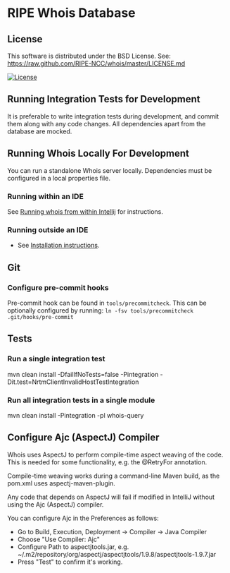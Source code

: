 # RIPE Whois Database

License
-------
This software is distributed under the BSD License.
See: https://raw.github.com/RIPE-NCC/whois/master/LICENSE.md

[![License](https://img.shields.io/badge/License-BSD%203--Clause-blue.svg)](https://opensource.org/licenses/BSD-3-Clause)

Running Integration Tests for Development
-----------------------------------------

It is preferable to write integration tests during development, and commit them along with any code changes. All dependencies apart from the database are mocked. 

Running Whois Locally For Development
-------------------------------------

You can run a standalone Whois server locally. Dependencies must be configured in a local properties file.

### Running within an IDE

See [Running whois from within Intellij](https://github.com/RIPE-NCC/whois/wiki/Development#running-whois-from-within-intellij) for instructions.

### Running outside an IDE
- See [Installation instructions](https://github.com/RIPE-NCC/whois/wiki/Installation-instructions).

Git
---

### Configure pre-commit hooks

Pre-commit hook can be found in `tools/precommitcheck`. This can be optionally configured by running: `ln -fsv tools/precommitcheck .git/hooks/pre-commit` 

Tests
-----

### Run a single integration test

mvn clean install -DfailIfNoTests=false -Pintegration -Dit.test=NrtmClientInvalidHostTestIntegration

### Run all integration tests in a single module

mvn clean install -Pintegration -pl whois-query


## Configure Ajc (AspectJ) Compiler

Whois uses AspectJ to perform compile-time aspect weaving of the code. This is needed for some functionality, e.g. the @RetryFor annotation.

Compile-time weaving works during a command-line Maven build, as the pom.xml uses aspectj-maven-plugin.

Any code that depends on AspectJ will fail if modified in IntelliJ without using the Ajc (AspectJ) compiler.

You can configure Ajc in the Preferences as follows:

* Go to Build, Execution, Deployment -> Compiler -> Java Compiler
* Choose "Use Compiler: Ajc"
* Configure Path to aspectjtools.jar, e.g. ~/.m2/repository/org/aspectj/aspectjtools/1.9.8/aspectjtools-1.9.7.jar
* Press "Test" to confirm it's working.

